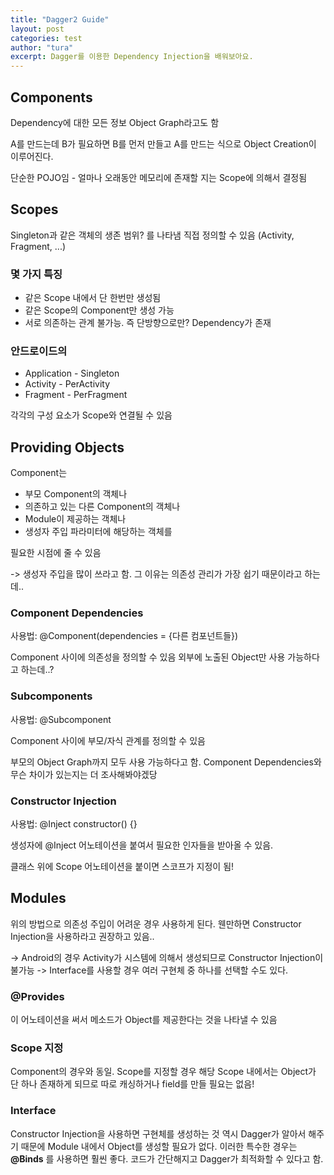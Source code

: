 ```yaml
---
title: "Dagger2 Guide"
layout: post
categories: test
author: "tura"
excerpt: Dagger를 이용한 Dependency Injection을 배워보아요.
---
```


## Components
Dependency에 대한 모든 정보
Object Graph라고도 함

A를 만드는데 B가 필요하면 B를 먼저 만들고 A를 만드는 식으로 Object Creation이 이루어진다.

단순한 POJO임 - 얼마나 오래동안 메모리에 존재할 지는 Scope에 의해서 결정됨


## Scopes
Singleton과 같은 객체의 생존 범위? 를 나타냄
직접 정의할 수 있음 (Activity, Fragment, ...)

### 몇 가지 특징
- 같은 Scope 내에서 단 한번만 생성됨
- 같은 Scope의 Component만 생성 가능
- 서로 의존하는 관계 불가능. 즉 단방향으로만? Dependency가 존재

### 안드로이드의
- Application - Singleton
- Activity - PerActivity
- Fragment - PerFragment

각각의 구성 요소가 Scope와 연결될 수 있음


## Providing Objects

Component는
- 부모 Component의 객체나
- 의존하고 있는 다른 Component의 객체나
- Module이 제공하는 객체나
- 생성자 주입 파라미터에 해당하는 객체를

필요한 시점에 줄 수 있음

-> 생성자 주입을 많이 쓰라고 함. 그 이유는 의존성 관리가 가장 쉽기 때문이라고 하는데..

### Component Dependencies
사용법: @Component(dependencies = {다른 컴포넌트들})

Component 사이에 의존성을 정의할 수 있음
외부에 노출된 Object만 사용 가능하다고 하는데..?

### Subcomponents
사용법: @Subcomponent

Component 사이에 부모/자식 관계를 정의할 수 있음

부모의 Object Graph까지 모두 사용 가능하다고 함.
Component Dependencies와 무슨 차이가 있는지는 더 조사해봐야겠당

### Constructor Injection
사용법: @Inject constructor() {}

생성자에 @Inject 어노테이션을 붙여서
필요한 인자들을 받아올 수 있음.

클래스 위에 Scope 어노테이션을 붙이면 스코프가 지정이 됨!


## Modules
위의 방법으로 의존성 주입이 어려운 경우 사용하게 된다. 웬만하면 Constructor Injection을 사용하라고 권장하고 있음..

-> Android의 경우 Activity가 시스템에 의해서 생성되므로 Constructor Injection이 불가능
-> Interface를 사용할 경우 여러 구현체 중 하나를 선택할 수도 있다.

### @Provides
이 어노테이션을 써서 메소드가 Object를 제공한다는 것을 나타낼 수 있음

### Scope 지정
Component의 경우와 동일. Scope를 지정할 경우 해당 Scope 내에서는 Object가 단 하나 존재하게 되므로 따로 캐싱하거나 field를 만들 필요는 없음!

### Interface
Constructor Injection을 사용하면 구현체를 생성하는 것 역시 Dagger가 알아서 해주기 때문에 Module 내에서 Object를 생성할 필요가 없다.
이러한 특수한 경우는 **@Binds** 를 사용하면 훨씬 좋다. 코드가 간단해지고 Dagger가 최적화할 수 있다고 함.
